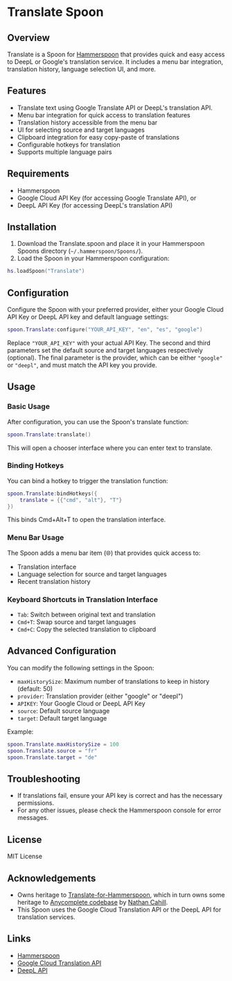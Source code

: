 # Translate Spoon

## Overview

Translate is a Spoon for [Hammerspoon](http://www.hammerspoon.org/) that provides quick and easy access to DeepL or Google's translation service. It includes a menu bar integration, translation history, language selection UI, and more.

## Features

- Translate text using Google Translate API or DeepL's translation API.
- Menu bar integration for quick access to translation features
- Translation history accessible from the menu bar
- UI for selecting source and target languages
- Clipboard integration for easy copy-paste of translations
- Configurable hotkeys for translation
- Supports multiple language pairs

## Requirements

- Hammerspoon
- Google Cloud API Key (for accessing Google Translate API), or
- DeepL API Key (for accessing DeepL's translation API)

## Installation

1. Download the Translate.spoon and place it in your Hammerspoon Spoons directory (`~/.hammerspoon/Spoons/`).
2. Load the Spoon in your Hammerspoon configuration:

```lua
hs.loadSpoon("Translate")
```

## Configuration

Configure the Spoon with your preferred provider, either your Google Cloud API Key or DeepL API key and default language settings:

```lua
spoon.Translate:configure("YOUR_API_KEY", "en", "es", "google")
```

Replace `"YOUR_API_KEY"` with your actual API Key. The second and third parameters set the default source and target languages respectively (optional). The final parameter is the provider, which can be either `"google"` or `"deepl"`, and must match the API key you provide.

## Usage

### Basic Usage

After configuration, you can use the Spoon's translate function:

```lua
spoon.Translate:translate()
```

This will open a chooser interface where you can enter text to translate.

### Binding Hotkeys

You can bind a hotkey to trigger the translation function:

```lua
spoon.Translate:bindHotkeys({
    translate = {{"cmd", "alt"}, "T"}
})
```

This binds Cmd+Alt+T to open the translation interface.

### Menu Bar Usage

The Spoon adds a menu bar item (🌐) that provides quick access to:

- Translation interface
- Language selection for source and target languages
- Recent translation history

### Keyboard Shortcuts in Translation Interface

- `Tab`: Switch between original text and translation
- `Cmd+T`: Swap source and target languages
- `Cmd+C`: Copy the selected translation to clipboard

## Advanced Configuration

You can modify the following settings in the Spoon:

- `maxHistorySize`: Maximum number of translations to keep in history (default: 50)
- `provider`: Translation provider (either "google" or "deepl")
- `APIKEY`: Your Google Cloud or DeepL API Key
- `source`: Default source language
- `target`: Default target language

Example:

```lua
spoon.Translate.maxHistorySize = 100
spoon.Translate.source = "fr"
spoon.Translate.target = "de"
```

## Troubleshooting

- If translations fail, ensure your API key is correct and has the necessary permissions.
- For any other issues, please check the Hammerspoon console for error messages.

## License

MIT License

## Acknowledgements

- Owns heritage to [Translate-for-Hammerspoon](https://github.com/pasiaj/Translate-for-Hammerspoon), which in turn owns some heritage to [Anycomplete codebase](https://github.com/nathancahill/Anycomplete) by [Nathan Cahill](https://nathancahill.com/).
- This Spoon uses the Google Cloud Translation API or the DeepL API for translation services.

## Links

- [Hammerspoon](http://www.hammerspoon.org/)
- [Google Cloud Translation API](https://cloud.google.com/translate)
- [DeepL API](https://www.deepl.com/docs-api/)
